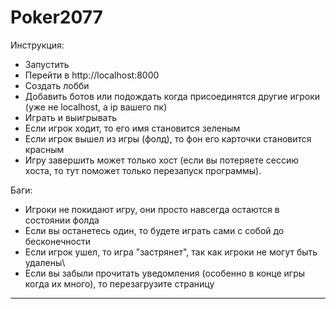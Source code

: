 # Poker2077

Инструкция:
- Запустить
- Перейти в http://localhost:8000
- Создать лобби
- Добавить ботов или подождать когда присоединятся другие игроки (уже не localhost, а ip вашего пк)
- Играть и выигрывать
- Если игрок ходит, то его имя становится зеленым
- Если игрок вышел из игры (фолд), то фон его карточки становится красным
- Игру завершить может только хост (если вы потеряете сессию хоста, то тут поможет только перезапуск программы).

Баги:
- Игроки не покидают игру, они просто навсегда остаются в состоянии фолда
- Если вы останетесь один, то будете играть сами с собой до бесконечности
- Если игрок ушел, то игра "застрянет", так как игроки не могут быть удалены\
- Если вы забыли прочитать уведомления (особенно в конце игры когда их много), то перезагрузите страницу

---
